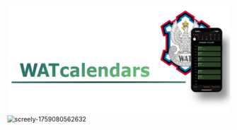 <div align="center">
  <a href="https://watcalendars.byst.re">
    <img alt="WATcalendars-banner" src="https://raw.githubusercontent.com/dominikx2002/watcalendars-assets/main/watcalendars-logo/title-logo.png">
  </a>
</div>







<img width="963" height="569" alt="screely-1759080562632" src="https://github.com/user-attachments/assets/19c261b4-9c9c-4061-934b-218116268ff7" />

